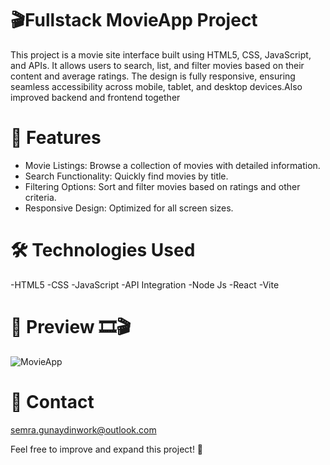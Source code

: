 # 🎬Fullstack MovieApp Project
This project is a movie site interface built using HTML5, CSS, JavaScript, and APIs. It allows users to search, list, and filter movies based on their content and average ratings. 
The design is fully responsive, ensuring seamless accessibility across mobile, tablet, and desktop devices.Also improved backend and frontend together

# 🚀 Features
- Movie Listings: Browse a collection of movies with detailed information.
- Search Functionality: Quickly find movies by title.
- Filtering Options: Sort and filter movies based on ratings and other criteria.
- Responsive Design: Optimized for all screen sizes.


# 🛠️ Technologies Used
-HTML5
-CSS
-JavaScript
-API Integration
-Node Js
-React 
-Vite

# 📸 Preview 🎞️🎬

![MovieApp](https://github.com/user-attachments/assets/1f2980ac-50a4-44db-aefa-382e2316aab3)


# 📧 Contact
semra.gunaydinwork@outlook.com

Feel free to improve and expand this project! 🚀

